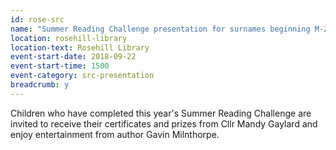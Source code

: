 ```yaml
---
id: rose-src
name: "Summer Reading Challenge presentation for surnames beginning M-Z"
location: rosehill-library
location-text: Rosehill Library
event-start-date: 2018-09-22
event-start-time: 1500
event-category: src-presentation
breadcrumb: y
---
```


Children who have completed this year's Summer Reading Challenge are invited to receive their certificates and prizes from Cllr Mandy Gaylard and enjoy entertainment from author Gavin Milnthorpe.
